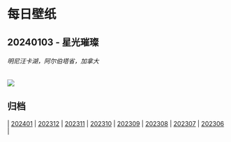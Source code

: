 # 每日壁纸

## 20240103 - 星光璀璨

###### 明尼汪卡湖，阿尔伯塔省，加拿大

![](https://www.bing.com/th?id=OHR.MinnewankaLake_ZH-CN3020982568_UHD.jpg)

## 归档

| [202401](/202401/README.md)
| [202312](/202312/README.md)
| [202311](/202311/README.md)
| [202310](/202310/README.md)
| [202309](/202309/README.md)
| [202308](/202308/README.md)
| [202307](/202307/README.md)
| [202306](/202306/README.md)
|